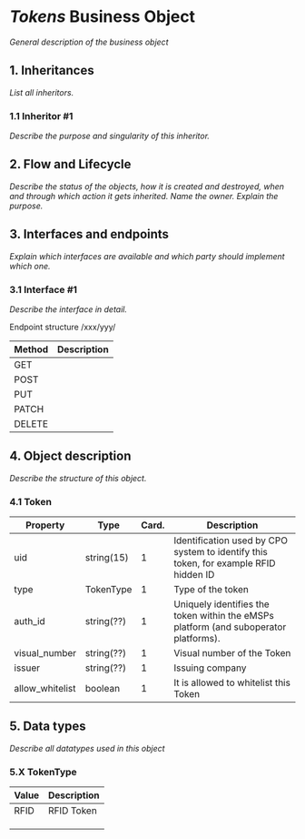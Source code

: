 # _Tokens_ Business Object

*General description of the business object*



## 1. Inheritances

*List all inheritors.*

### 1.1 Inheritor #1

*Describe the purpose and singularity of this inheritor.*



## 2. Flow and Lifecycle

*Describe the status of the objects, how it is created and destroyed,
when and through which action it gets inherited. Name the owner. Explain
the purpose.*




## 3. Interfaces and endpoints

*Explain which interfaces are available and which party should implement
which one.*


### 3.1 Interface #1

*Describe the interface in detail.*

Endpoint structure /xxx/yyy/

| Method   | Description                                          |
| -------- | ---------------------------------------------------- |
| GET      |                                                      |
| POST     |                                                      |
| PUT      |                                                      |
| PATCH    |                                                      |
| DELETE   |                                                      |




## 4. Object description

*Describe the structure of this object.*

### 4.1 Token

| Property        | Type          | Card. | Description                                                                           |
|-----------------|---------------|-------|---------------------------------------------------------------------------------------|
| uid             | string(15)    | 1     | Identification used by CPO system to identify this token, for example RFID hidden ID  |
| type            | TokenType     | 1     | Type of the token                                                                     |
| auth_id         | string(??)    | 1     | Uniquely identifies the token within the eMSPs platform (and suboperator platforms).  |
| visual_number   | string(??)    | 1     | Visual number of the Token                                                            |
| issuer          | string(??)    | 1     | Issuing company                                                                       |
| allow_whitelist | boolean       | 1     | It is allowed to whitelist this Token                                                 |


## 5. Data types

*Describe all datatypes used in this object*

### 5.X TokenType

| Value        | Description                                          |
| ------------ | ---------------------------------------------------- |
| RFID         | RFID Token                                           |
|              |                                                      |
|              |                                                      |
|              |                                                      |

